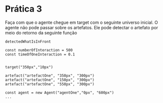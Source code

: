 # Prática 3

Faça com que o agente chegue em target com o seguinte universo inicial. O agente não pode passar sobre os artefatos. Ele pode detectar o artefato por meio do retorno da seguinte função
```
detectedWhatIsInFront
```


```
const numberOfInteraction = 500
const timeOfOneInteraction = 0.1


target("350px","10px")

artefact("artefactOne", "350px", "300px")
artefact("artefactOne", "150px", "300px")
artefact("artefactOne", "550px", "300px")

const agent = new Agent("agentOne","0px", "600px")
...
```
